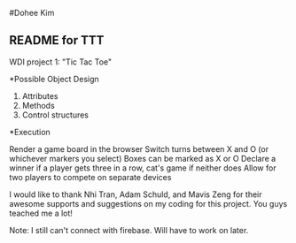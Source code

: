 #Dohee Kim
## README for TTT

WDI project 1: "Tic Tac Toe"


*Possible Object Design

1. Attributes
2. Methods 
3. Control structures 

*Execution 


Render a game board in the browser
Switch turns between X and O (or whichever markers you select)
Boxes can be marked as X or O
Declare a winner if a player gets three in a row, cat's game if neither does
Allow for two players to compete on separate devices












I would like to thank Nhi Tran, Adam Schuld, and Mavis Zeng for their awesome supports and suggestions on my coding for this project. You guys teached me a lot! 


Note: I still can't connect with firebase. Will have to work on later.  



